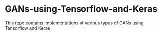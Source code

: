 # GANs-using-Tensorflow-and-Keras
This repo contains implementations of various types of GANs using Tensorflow and Keras

